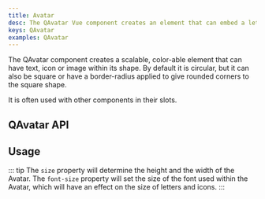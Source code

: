```yaml
---
title: Avatar
desc: The QAvatar Vue component creates an element that can embed a letter, an icon or an image within its shape.
keys: QAvatar
examples: QAvatar
---
```


The QAvatar component creates a scalable, color-able element that can have text, icon or image within its shape. By default it is circular, but it can also be square or have a border-radius applied to give rounded corners to the square shape.

It is often used with other components in their slots.

## QAvatar API

<doc-api file="QAvatar" />

## Usage

::: tip
The `size` property will determine the height and the width of the Avatar. The `font-size` property will set the size of the font used within the Avatar, which will have an effect on the size of letters and icons.
:::

<doc-example title="Basic" file="Basic" />

<doc-example title="Standard sizes" file="StandardSizes" />

<doc-example title="Square" file="Square" />

<doc-example title="Rounded" file="Rounded" />

<doc-example title="With other components" file="Integrated" />

<doc-example title="Overlapping avatars" file="Overlapping" />
